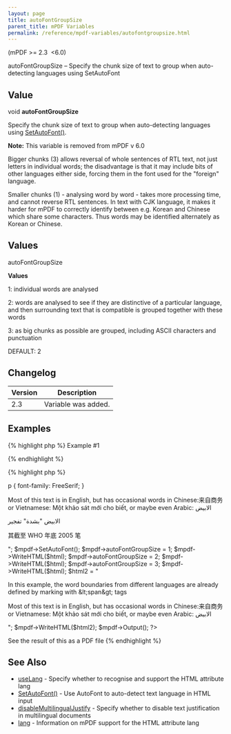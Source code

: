 ```yaml
---
layout: page
title: autoFontGroupSize
parent_title: mPDF Variables
permalink: /reference/mpdf-variables/autofontgroupsize.html
---
```


<div id="bpmbook" class="bpmbook" style="direction:ltr;">
<div class="topic_user_field">
<div id="U0">
<p>(mPDF &gt;= 2.3&nbsp; &lt;6.0)</p>
<p>autoFontGroupSize – Specify the chunk size of text to group when auto-detecting languages using SetAutoFont</p>
<h2>Value</h2>

<div class="alert alert-info" role="alert">void <b>autoFontGroupSize</b></div>
<p>Specify the chunk size of text to group when auto-detecting languages using <a href="/reference/mpdf-functions/setautofont.html">SetAutoFont()</a>.</p>

<div class="alert alert-info" role="alert"><b>Note:</b> This variable is removed from mPDF v 6.0</div>
<p>Bigger chunks (3) allows reversal of whole sentences of RTL text, not just letters in individual words; the disadvantage is that it may include bits of other languages either side, forcing them in the font used for the "foreign" language.

Smaller chunks (1) - analysing word by word - takes more processing time, and cannot reverse RTL sentences. In text with CJK language, it makes it harder for mPDF to correctly identify between e.g. Korean and Chinese which share some characters. Thus words may be identified alternately as Korean or Chinese.</p>
<h2>Values</h2>
<p class="manual_param_dt"><span class="parameter">autoFontGroupSize</span></p>
<p class="manual_param_dd"><b>Values</b>

1: individual words are analysed

2: words are analysed to see if they are distinctive of a particular language, and then surrounding text that is compatible is grouped together with these words

3: as big chunks as possible are grouped, including ASCII characters and punctuation

<span class="smallblock">DEFAULT</span>: 2</p>
<h2>Changelog</h2>
<table class="bpmTopic"> <thead>
<tr> <th>Version</th><th>Description</th> </tr>
</thead> <tbody>
<tr>
<td>2.3</td>
<td>Variable was added.</td>
</tr>
</tbody> </table>
<h2>Examples</h2>

{% highlight php %}
Example #1

{% endhighlight %}

{% highlight php %}
<?php

<?php

include("../mpdf.php");

$mpdf=new mPDF('utf-8'); 

$html = "

<style>

p { font-family: FreeSerif; }

</style>

<p>Most of this text is in English, but has occasional words in Chinese:来自商务 or Vietnamese: Một khảo sát mới cho biết, or maybe even Arabic: الابيض</p>

<p>الابيض "بشدة" تفجير</p>

<p>其截至 WHO 年底 2005 笔</p>

";

$mpdf->SetAutoFont();

$mpdf->autoFontGroupSize = 1;

$mpdf->WriteHTML($html);

$mpdf->autoFontGroupSize = 2;

$mpdf->WriteHTML($html);

$mpdf->autoFontGroupSize = 3;

$mpdf->WriteHTML($html);

$html2 = "<p>In this example, the word boundaries from different languages are already defined by marking with &amp;lt;span&amp;gt; tags</p>

<p>Most of this text is in English, but has occasional words in Chinese:<span>来自商务</span> or Vietnamese: <span>Một khảo sát mới cho biết</span>, or maybe even Arabic: <span>الابيض</span></p>

";

$mpdf->WriteHTML($html2);

$mpdf->Output();

?>

See the result of this as a PDF file
{% endhighlight %}

<h2>See Also</h2>
<ul>
<li class="manual_boxlist"><a href="/reference/mpdf-variables/uselang.html">useLang</a> - Specify whether to recognise and support the HTML attribute lang</li>
<li class="manual_boxlist"><a href="/reference/mpdf-variables/autofontgroupsize.html">SetAutoFont()</a> - Use AutoFont to auto-detect text language in HTML input</li>
<li class="manual_boxlist"><a href="index0c23.html?tid=346">disableMultilingualJustify</a> - Specify whether to disable text justification in multilingual documents</li>
<li class="manual_boxlist"><a href="/fonts-languages/lang-v5-x.html">lang</a> - Information on mPDF support for the HTML attribute lang</li>
</ul>
</div>
</div>

